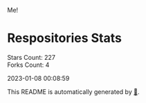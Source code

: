 Me!

# Respositories Stats
Stars Count: 227  
Forks Count: 4

2023-01-08 00:08:59  

This README is automatically generated by [🐰](https://github.com/rnitta/rnitta).
